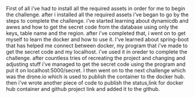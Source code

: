 
First of all i've had to install all the required assets in order for me to begin the challenge. after i installed all the required assets i've began to go by the steps to complete the challenge. i've started learning about dynamicdb and awws and how to get the secret code from the database using only the keys, table name and the region. after i've completed that, i went on to get myself to learn the docker and how to use it. I've learned about spring-boot that has helped me connect between docker, my program that i've made to get the secret code and my localhost. i've used it in oreder to complete the challenge. after countless tries of recreating the project and changing and adjusting stuff i've managed to get the secret code using the program and put it on localhost:5000/secret. I then went on to the next challenge which was the drone.io which is used to publish the container to the docker hub. then i've wrote another piece of code to publish the status,link for docker hub container and github project link and added it to the github. 
